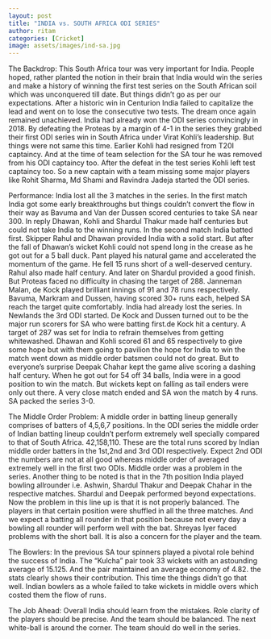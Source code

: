 ```yaml
---
layout: post
title: "INDIA vs. SOUTH AFRICA ODI SERIES"
author: ritam
categories: [Cricket]
image: assets/images/ind-sa.jpg
---
```


The Backdrop:
This South Africa tour was very important for India. People hoped, rather planted the notion in their brain that India would win the series and make a history of winning the first test series on the South African soil which was unconquered till date. But things didn’t go as per our expectations. After a historic win in Centurion India failed to capitalize the lead and went on to lose the consecutive two tests. The dream once again remained unachieved.
India had already won the ODI series convincingly in 2018. By defeating the Proteas by a margin of 4-1 in the series they grabbed their first ODI series win in South Africa under Virat Kohli’s leadership. But things were not same this time.
Earlier Kohli had resigned from T20I captaincy. And at the time of team selection for the SA tour he was removed from his ODI captaincy too. After the defeat in the test series Kohli left test captaincy too.
So a new captain with a team missing some major players like Rohit Sharma, Md Shami and Ravindra Jadeja started the ODI series.

Performance:
India lost all the 3 matches in the series. In the first match India got some early breakthroughs but things couldn’t convert the flow in their way as Bavuma and Van der Dussen scored centuries to take SA near 300. In reply Dhawan, Kohli and Shardul Thakur made half centuries but could not take India to the winning runs.
In the second match India batted first. Skipper Rahul and Dhawan provided India with a solid start. But after the fall of Dhawan’s wicket Kohli could not spend long in the crease as he got out for a 5 ball duck. Pant played his natural game and accelerated the momentum of the game. He fell 15 runs short of a well-deserved century. Rahul also made half century. And later on Shardul provided a good finish. But Proteas faced no difficulty in chasing the target of 288. Janneman Malan, de Kock played brilliant innings of 91 and 78 runs respectively. Bavuma, Markram and Dussen, having scored 30+ runs each, helped SA reach the target quite comfortably.
India had already lost the series. In Newlands the 3rd ODI started. De Kock and Dussen turned out to be the major run scorers for SA who were batting first.de Kock hit a century. A target of 287 was set for India to refrain themselves from getting whitewashed. Dhawan and Kohli scored 61 and 65 respectively to give some hope but with them going to pavilion the hope for India to win the match went down as middle order batsmen could not do great. But to everyone’s surprise Deepak Chahar kept the game alive scoring a dashing half century. When he got out for 54 off 34 balls, India were in a good position to win the match. But wickets kept on falling as tail enders were only out there. A very close match ended and SA won the match by 4 runs. SA packed the series 3-0.

The Middle Order Problem:
A middle order in batting lineup generally comprises of batters of 4,5,6,7 positions. In the ODI series the middle order of Indian batting lineup couldn’t perform extremely well specially compared to that of South Africa.
42,158,110. These are the total runs scored by Indian middle order batters in the 1st,2nd and 3rd ODI respectively. Expect 2nd ODI the numbers are not at all good whereas middle order of averaged extremely well in the first two ODIs. Middle order was a problem in the series. Another thing to be noted is that in the 7th position India played bowling allrounder i.e. Ashwin, Shardul Thakur and Deepak Chahar in the respective matches. Shardul and Deepak performed beyond expectations. Now the problem in this line up is that it is not properly balanced. The players in that certain position were shuffled in all the three matches. And we expect a batting all rounder in that position because not every day a bowling all rounder will perform well with the bat.
Shreyas Iyer faced problems with the short ball. It is also a concern for the player and the team.

The Bowlers:
In the previous SA tour spinners played a pivotal role behind the success of India. The “Kulcha” pair took 33 wickets with an astounding average of 15.125. And the pair maintained an average economy of 4.82. the stats clearly shows their contribution.
This time the things didn’t go that well. Indian bowlers as a whole failed to take wickets in middle overs which costed them the flow of runs.

The Job Ahead:
Overall India should learn from the mistakes. Role clarity of the players should be precise. And the team should be balanced. The next white-ball is around the corner. The team should do well in the series.
